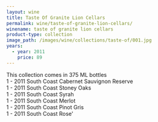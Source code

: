```yaml
---
layout: wine
title: Taste Of Granite Lion Cellars
permalink: wine/taste-of-granite-lion-cellars/
winename: taste of granite lion cellars
product-type: collection
image_path: /images/wine/collections/taste-of/001.jpg
years:
  - year: 2011
    price: 89
---
```



This collection comes in 375 ML bottles
<br>1 - 2011 South Coast Cabernet Sauvignon Reserve
<br>1 - 2011 South Coast Stoney Oaks
<br>1 - 2011 South Coast Syrah
<br>1 - 2011 South Coast Merlot
<br>1 - 2011 South Coast Pinot Gris
<br>1 - 2011 South Coast Rose'